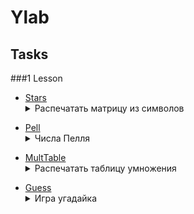 # Ylab
## Tasks
###1 Lesson
* [Stars](https://github.com/BorbotDen/Ylab/blob/main/Tasks/task1_1/src/Stars.java)<details><summary>Распечатать матрицу из символов</summary>
 Программе передается 3 параметра: количество строк, количество столбцов, произвольный симов. Необходимо вывести вывести фигуру, состоящую из заданного списка строк и заданного количества столбцов, и каждый элемент в которой равен указанному символу.
**Ввод:** n m c
**Вывод:** фигура
Пример:
**Ввод:** 
2 3 +
**Вывод:**
+++
+++
</details>

* [Pell](https://github.com/BorbotDen/Ylab/blob/main/Tasks/task1_2/src/Pell.java)<details><summary>Числа Пелля </summary>
На вход подается число n (0 <= n <= 30), необходимо распечатать n-e число Пелля
Пример:
**Ввод:** 
5
**Вывод:**
29

</details>

* [MultTable](https://github.com/BorbotDen/Ylab/blob/main/Tasks/task1_3/src/MultTable.java)<details><summary>Распечатать таблицу умножения </summary>
На вход ничего не подается, необходимо распечатать таблицу умножения чисел от 1 до 9 (включая)
Пример:
**Вывод:**
1 x 1 = 1
1 x 2 = 2
…
<часть вывода пропущена>
…
9 x 9 = 81

</details>

* [Guess](https://github.com/BorbotDen/Ylab/blob/main/Tasks/task1_4/src/Guess.java)<details><summary>Игра угадайка</summary>
При запуске программа загадывает число от 1 до 99 (включительно) и дает пользователю 10 попыток отгадать. Далее пользователь начинает вводить число. И тут возможен один из следующих вариантов:
Пользователь отгадал число. В таком случае выводится строка 
“Ты угадал с N попытки”, где N - номер текущей попытки пользователя
Пользователь ввел число, меньше загаданного. В таком случае выводится сообщение “Мое число меньше! У тебя осталось M попыток” где M - количество оставшихся попыток
Пользователь ввел число, больше загаданного. В таком случае выводится сообщение “Мое число больше! У тебя осталось M попыток” где M - количество оставшихся попыток
У пользователя закончились попытки и число не было угадано. В таком случае выводится сообщение “Ты ну угадал” 
Получить случайный элемент от 1 до 99 (включительно):
int number = new Random().nextInt(99) + 1;
</details>
